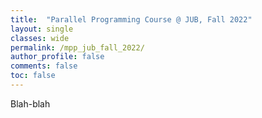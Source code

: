 ```yaml
---
title:  "Parallel Programming Course @ JUB, Fall 2022"
layout: single
classes: wide
permalink: /mpp_jub_fall_2022/
author_profile: false
comments: false
toc: false
---
```


<style>
.date {
  color: dimgray;
  font-family: 'Proxima Nova';
}
</style>

Blah-blah